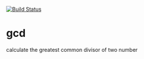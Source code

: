 [![Build Status](https://travis-ci.org/HodaFakharzade/gcd.svg?branch=master)](https://travis-ci.org/github/HodaFakharzade/gcd)
# gcd
calculate the greatest common divisor of two number
